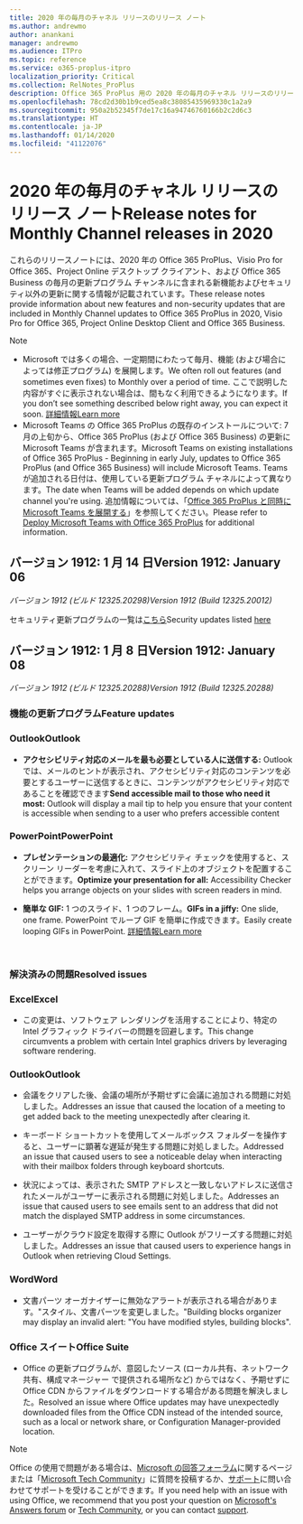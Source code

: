 ```yaml
---
title: 2020 年の毎月のチャネル リリースのリリース ノート
ms.author: andrewmo
author: anankani
manager: andrewmo
ms.audience: ITPro
ms.topic: reference
ms.service: o365-proplus-itpro
localization_priority: Critical
ms.collection: RelNotes_ProPlus
description: Office 365 ProPlus 用の 2020 年の毎月のチャネル リリースのリリース ノートを IT プロフェッショナルに提供します
ms.openlocfilehash: 78cd2d30b1b9ced5ea8c38085435969330c1a2a9
ms.sourcegitcommit: 950a2b52345f7de17c16a94746760166b2c2d6c3
ms.translationtype: HT
ms.contentlocale: ja-JP
ms.lasthandoff: 01/14/2020
ms.locfileid: "41122076"
---
```

# <a name="release-notes-for-monthly-channel-releases-in-2020"></a><span data-ttu-id="08a3b-103">2020 年の毎月のチャネル リリースのリリース ノート</span><span class="sxs-lookup"><span data-stu-id="08a3b-103">Release notes for Monthly Channel releases in 2020</span></span>

<span data-ttu-id="08a3b-104">これらのリリースノートには、2020 年の Office 365 ProPlus、Visio Pro for Office 365、Project Online デスクトップ クライアント、および Office 365 Business の毎月の更新プログラム チャンネルに含まれる新機能およびセキュリティ以外の更新に関する情報が記載されています。</span><span class="sxs-lookup"><span data-stu-id="08a3b-104">These release notes provide information about new features and non-security updates that are included in Monthly Channel updates to Office 365 ProPlus in 2020, Visio Pro for Office 365, Project Online Desktop Client and Office 365 Business.</span></span>

 > [!NOTE]
>
>- <span data-ttu-id="08a3b-105">Microsoft では多くの場合、一定期間にわたって毎月、機能 (および場合によっては修正プログラム) を展開します。</span><span class="sxs-lookup"><span data-stu-id="08a3b-105">We often roll out features (and sometimes even fixes) to Monthly over a period of time.</span></span>  <span data-ttu-id="08a3b-106">ここで説明した内容がすぐに表示されない場合は、間もなく利用できるようになります。</span><span class="sxs-lookup"><span data-stu-id="08a3b-106">If you don’t see something described below right away, you can expect it soon.</span></span> [<span data-ttu-id="08a3b-107">詳細情報</span><span class="sxs-lookup"><span data-stu-id="08a3b-107">Learn more</span></span>](https://support.office.com/article/when-do-i-get-the-newest-features-in-for-office-365-da36192c-58b9-4bc9-8d51-bb6eed468516)
>- <span data-ttu-id="08a3b-108">Microsoft Teams の Office 365 ProPlus の既存のインストールについて: 7月の上旬から、Office 365 ProPlus (および Office 365 Business) の更新に Microsoft Teams が含まれます。</span><span class="sxs-lookup"><span data-stu-id="08a3b-108">Microsoft Teams on existing installations of Office 365 ProPlus - Beginning in early July, updates to Office 365 ProPlus (and Office 365 Business) will include Microsoft Teams.</span></span>  <span data-ttu-id="08a3b-109">Teams が追加される日付は、使用している更新プログラム チャネルによって異なります。</span><span class="sxs-lookup"><span data-stu-id="08a3b-109">The date when Teams will be added depends on which update channel you're using.</span></span> <span data-ttu-id="08a3b-110">追加情報については、「[Office 365 ProPlus と同時に Microsoft Teams を展開する](https://docs.microsoft.com/deployoffice/teams-install)」を参照してください。</span><span class="sxs-lookup"><span data-stu-id="08a3b-110">Please refer to [Deploy Microsoft Teams with Office 365 ProPlus](https://docs.microsoft.com/deployoffice/teams-install) for additional information.</span></span>

## <a name="version-1912-january-14"></a><span data-ttu-id="08a3b-111">バージョン 1912: 1 月 14 日</span><span class="sxs-lookup"><span data-stu-id="08a3b-111">Version 1912: January 06</span></span>
<span data-ttu-id="08a3b-112">*バージョン 1912 (ビルド 12325.20298)*</span><span class="sxs-lookup"><span data-stu-id="08a3b-112">*Version 1912 (Build 12325.20012)*</span></span>

<span data-ttu-id="08a3b-113">セキュリティ更新プログラムの一覧は[こちら](https://docs.microsoft.com/officeupdates/office365-proplus-security-updates)</span><span class="sxs-lookup"><span data-stu-id="08a3b-113">Security updates listed [here](https://docs.microsoft.com/officeupdates/office365-proplus-security-updates)</span></span>

## <a name="version-1912-january-08"></a><span data-ttu-id="08a3b-114">バージョン 1912: 1 月 8 日</span><span class="sxs-lookup"><span data-stu-id="08a3b-114">Version 1912: January 08</span></span>
<span data-ttu-id="08a3b-115">*バージョン 1912 (ビルド 12325.20288)*</span><span class="sxs-lookup"><span data-stu-id="08a3b-115">*Version 1912 (Build 12325.20288)*</span></span>

[//]: # (FEATUREDETAILS コンテンツを削除しないでください。開始)

### <a name="feature-updates"></a><span data-ttu-id="08a3b-117">機能の更新プログラム</span><span class="sxs-lookup"><span data-stu-id="08a3b-117">Feature updates</span></span>

### <a name="outlook"></a><span data-ttu-id="08a3b-118">Outlook</span><span class="sxs-lookup"><span data-stu-id="08a3b-118">Outlook</span></span>

- <span data-ttu-id="08a3b-119">**アクセシビリティ対応のメールを最も必要としている人に送信する:** Outlook では、メールのヒントが表示され、アクセシビリティ対応のコンテンツを必要とするユーザーに送信するときに、コンテンツがアクセシビリティ対応であることを確認できます</span><span class="sxs-lookup"><span data-stu-id="08a3b-119">**Send accessible mail to those who need it most:** Outlook will display a mail tip to help you ensure that your content is accessible when sending to a user who prefers accessible content</span></span>

### <a name="powerpoint"></a><span data-ttu-id="08a3b-120">PowerPoint</span><span class="sxs-lookup"><span data-stu-id="08a3b-120">PowerPoint</span></span>

- <span data-ttu-id="08a3b-121">**プレゼンテーションの最適化:** アクセシビリティ チェックを使用すると、スクリーン リーダーを考慮に入れて、スライド上のオブジェクトを配置することができます。</span><span class="sxs-lookup"><span data-stu-id="08a3b-121">**Optimize your presentation for all:** Accessibility Checker helps you arrange objects on your slides with screen readers in mind.</span></span>

- <span data-ttu-id="08a3b-122">**簡単な GIF:** 1 つのスライド、1 つのフレーム。</span><span class="sxs-lookup"><span data-stu-id="08a3b-122">**GIFs in a jiffy:** One slide, one frame.</span></span> <span data-ttu-id="08a3b-123">PowerPoint でループ GIF を簡単に作成できます。</span><span class="sxs-lookup"><span data-stu-id="08a3b-123">Easily create looping GIFs in PowerPoint.</span></span> [<span data-ttu-id="08a3b-124">詳細情報</span><span class="sxs-lookup"><span data-stu-id="08a3b-124">Learn more</span></span>](https://support.office.com/ja-JP/article/a598753e-92de-4f1b-8393-714db4d334b4)

[//]: # (FEATUREDETAILS コンテンツを削除しないでください。終了)

<br/>

[//]: # (BUGDETAILS コンテンツを削除しないでください。開始)

### <a name="resolved-issues"></a><span data-ttu-id="08a3b-127">解決済みの問題</span><span class="sxs-lookup"><span data-stu-id="08a3b-127">Resolved issues</span></span>
### <a name="excel"></a><span data-ttu-id="08a3b-128">Excel</span><span class="sxs-lookup"><span data-stu-id="08a3b-128">Excel</span></span>

- <span data-ttu-id="08a3b-129">この変更は、ソフトウェア レンダリングを活用することにより、特定の Intel グラフィック ドライバーの問題を回避します。</span><span class="sxs-lookup"><span data-stu-id="08a3b-129">This change circumvents a problem with certain Intel graphics drivers by leveraging software rendering.</span></span>

### <a name="outlook"></a><span data-ttu-id="08a3b-130">Outlook</span><span class="sxs-lookup"><span data-stu-id="08a3b-130">Outlook</span></span>

- <span data-ttu-id="08a3b-131">会議をクリアした後、会議の場所が予期せずに会議に追加される問題に対処しました。</span><span class="sxs-lookup"><span data-stu-id="08a3b-131">Addresses an issue that caused the location of a meeting to get added back to the meeting unexpectedly after clearing it.</span></span>

- <span data-ttu-id="08a3b-132">キーボード ショートカットを使用してメールボックス フォルダーを操作すると、ユーザーに顕著な遅延が発生する問題に対処しました。</span><span class="sxs-lookup"><span data-stu-id="08a3b-132">Addressed an issue that caused users to see a noticeable delay when interacting with their mailbox folders through keyboard shortcuts.</span></span>

- <span data-ttu-id="08a3b-133">状況によっては、表示された SMTP アドレスと一致しないアドレスに送信されたメールがユーザーに表示される問題に対処しました。</span><span class="sxs-lookup"><span data-stu-id="08a3b-133">Addresses an issue that caused users to see emails sent to an address that did not match the displayed SMTP address in some circumstances.</span></span>

- <span data-ttu-id="08a3b-134">ユーザーがクラウド設定を取得する際に Outlook がフリーズする問題に対処しました。</span><span class="sxs-lookup"><span data-stu-id="08a3b-134">Addresses an issue that caused users to experience hangs in Outlook when retrieving Cloud Settings.</span></span>

### <a name="word"></a><span data-ttu-id="08a3b-135">Word</span><span class="sxs-lookup"><span data-stu-id="08a3b-135">Word</span></span>

- <span data-ttu-id="08a3b-136">文書パーツ オーガナイザーに無効なアラートが表示される場合があります。&quot;スタイル、文書パーツを変更しました。&quot;</span><span class="sxs-lookup"><span data-stu-id="08a3b-136">Building blocks organizer may display an invalid alert: &quot;You have modified styles, building blocks&quot;.</span></span>

### <a name="office-suite"></a><span data-ttu-id="08a3b-137">Office スイート</span><span class="sxs-lookup"><span data-stu-id="08a3b-137">Office Suite</span></span>

- <span data-ttu-id="08a3b-138">Office の更新プログラムが、意図したソース (ローカル共有、ネットワーク共有、構成マネージャー
で提供される場所など) からではなく、予期せずに Office CDN からファイルをダウンロードする場合がある問題を解決しました。</span><span class="sxs-lookup"><span data-stu-id="08a3b-138">Resolved an issue where Office updates may have unexpectedly downloaded files from the Office CDN instead of the intended source, such as a local or network share, or Configuration Manager-provided location.</span></span>

[//]: # (BUGDETAILS コンテンツを削除しないでください。終了)

> [!NOTE]
> <span data-ttu-id="08a3b-140">Office の使用で問題がある場合は、[Microsoft の回答フォーラム](https://answers.microsoft.com/)に関するページまたは「[Microsoft Tech Community](https://techcommunity.microsoft.com/)」に質問を投稿するか、[サポート](https://support.microsoft.com/contactus)に問い合わせてサポートを受けることができます。</span><span class="sxs-lookup"><span data-stu-id="08a3b-140">If you need help with an issue with using Office, we recommend that you post your question on [Microsoft's Answers forum](https://answers.microsoft.com/) or [Tech Community](https://techcommunity.microsoft.com/), or you can contact [support](https://support.microsoft.com/contactus).</span></span>
